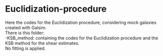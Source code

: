 # Euclidization-procedure 
Here the codes for the Euclidization procedure, considering mock galaxies created with Galsim.  
There is this folder:  
-KSB_method: containing the codes for the Euclidization procedure and the KSB method for the shear estimates.  
No fitting is applied.
